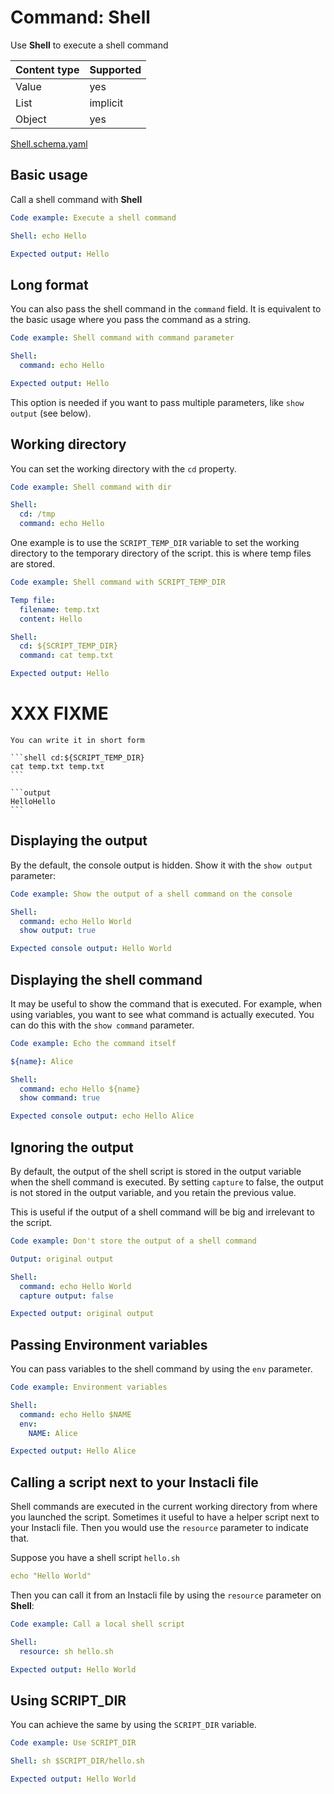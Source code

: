 # Command: Shell

Use **Shell** to execute a shell command

| Content type | Supported |
|--------------|-----------|
| Value        | yes       |
| List         | implicit  |
| Object       | yes       |

[Shell.schema.yaml](schema/Shell.schema.yaml)

## Basic usage

Call a shell command with **Shell**

```yaml instacli
Code example: Execute a shell command

Shell: echo Hello

Expected output: Hello
```

## Long format

You can also pass the shell command in the `command` field. It is equivalent to the basic usage where you pass the
command as a string.

```yaml instacli
Code example: Shell command with command parameter

Shell:
  command: echo Hello

Expected output: Hello
```

This option is needed if you want to pass multiple parameters, like `show output` (see below).

## Working directory

You can set the working directory with the `cd` property.

```yaml instacli
Code example: Shell command with dir

Shell:
  cd: /tmp
  command: echo Hello
```

One example is to use the `SCRIPT_TEMP_DIR` variable to set the working directory to the temporary directory of the
script. this is where temp files are stored.

```yaml instacli
Code example: Shell command with SCRIPT_TEMP_DIR

Temp file:
  filename: temp.txt
  content: Hello

Shell:
  cd: ${SCRIPT_TEMP_DIR}
  command: cat temp.txt

Expected output: Hello
```

# XXX FIXME

    You can write it in short form
    
    ```shell cd:${SCRIPT_TEMP_DIR}
    cat temp.txt temp.txt
    ```
    
    ```output
    HelloHello
    ```

## Displaying the output

By the default, the console output is hidden. Show it with the `show output` parameter:

```yaml instacli
Code example: Show the output of a shell command on the console

Shell:
  command: echo Hello World
  show output: true

Expected console output: Hello World
```

## Displaying the shell command

It may be useful to show the command that is executed. For example, when using variables, you want to see what command
is actually executed. You can do this with the `show command` parameter.

```yaml instacli
Code example: Echo the command itself

${name}: Alice

Shell:
  command: echo Hello ${name}
  show command: true

Expected console output: echo Hello Alice
```

## Ignoring the output

By default, the output of the shell script is stored in the output variable when the shell command is executed. By
setting `capture` to false, the output is not stored in the output variable, and you retain the previous value.

This is useful if the output of a shell command will be big and irrelevant to the script.

```yaml instacli
Code example: Don't store the output of a shell command

Output: original output

Shell:
  command: echo Hello World
  capture output: false

Expected output: original output
```

## Passing Environment variables

You can pass variables to the shell command by using the `env` parameter.

```yaml instacli
Code example: Environment variables

Shell:
  command: echo Hello $NAME
  env:
    NAME: Alice

Expected output: Hello Alice
```

## Calling a script next to your Instacli file

Shell commands are executed in the current working directory from where you launched the script. Sometimes it useful to
have a helper script next to your Instacli file. Then you would use the `resource` parameter to indicate that.

Suppose you have a shell script `hello.sh`

```yaml file:hello.sh
echo "Hello World"
```

Then you can call it from an Instacli file by using the `resource` parameter on **Shell**:

```yaml instacli
Code example: Call a local shell script

Shell:
  resource: sh hello.sh

Expected output: Hello World
```

## Using SCRIPT_DIR

You can achieve the same by using the `SCRIPT_DIR` variable.

```yaml instacli
Code example: Use SCRIPT_DIR

Shell: sh $SCRIPT_DIR/hello.sh

Expected output: Hello World
```
